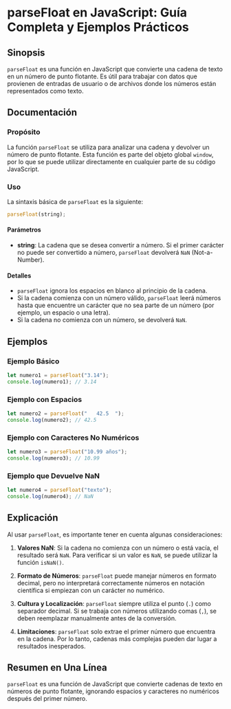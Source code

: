 <!--
Meta Description: # parseFloat en JavaScript: Guía Completa y Ejemplos Prácticos ## Sinopsis `parseFloat` es una función en JavaScript que convierte una cadena de texto...
Meta Keywords: parsefloat, número, javascript, que, cadena
-->

# parseFloat en JavaScript: Guía Completa y Ejemplos Prácticos

## Sinopsis
`parseFloat` es una función en JavaScript que convierte una cadena de texto en un número de punto flotante. Es útil para trabajar con datos que provienen de entradas de usuario o de archivos donde los números están representados como texto.

## Documentación
### Propósito
La función `parseFloat` se utiliza para analizar una cadena y devolver un número de punto flotante. Esta función es parte del objeto global `window`, por lo que se puede utilizar directamente en cualquier parte de su código JavaScript.

### Uso
La sintaxis básica de `parseFloat` es la siguiente:

```javascript
parseFloat(string);
```

#### Parámetros
- **string**: La cadena que se desea convertir a número. Si el primer carácter no puede ser convertido a número, `parseFloat` devolverá `NaN` (Not-a-Number).

#### Detalles
- `parseFloat` ignora los espacios en blanco al principio de la cadena.
- Si la cadena comienza con un número válido, `parseFloat` leerá números hasta que encuentre un carácter que no sea parte de un número (por ejemplo, un espacio o una letra).
- Si la cadena no comienza con un número, se devolverá `NaN`.

## Ejemplos
### Ejemplo Básico
```javascript
let numero1 = parseFloat("3.14");
console.log(numero1); // 3.14
```

### Ejemplo con Espacios
```javascript
let numero2 = parseFloat("   42.5  ");
console.log(numero2); // 42.5
```

### Ejemplo con Caracteres No Numéricos
```javascript
let numero3 = parseFloat("10.99 años");
console.log(numero3); // 10.99
```

### Ejemplo que Devuelve NaN
```javascript
let numero4 = parseFloat("texto");
console.log(numero4); // NaN
```

## Explicación
Al usar `parseFloat`, es importante tener en cuenta algunas consideraciones:

1. **Valores NaN**: Si la cadena no comienza con un número o está vacía, el resultado será `NaN`. Para verificar si un valor es `NaN`, se puede utilizar la función `isNaN()`.

2. **Formato de Números**: `parseFloat` puede manejar números en formato decimal, pero no interpretará correctamente números en notación científica si empiezan con un carácter no numérico.

3. **Cultura y Localización**: `parseFloat` siempre utiliza el punto (`.`) como separador decimal. Si se trabaja con números utilizando comas (`,`), se deben reemplazar manualmente antes de la conversión.

4. **Limitaciones**: `parseFloat` solo extrae el primer número que encuentra en la cadena. Por lo tanto, cadenas más complejas pueden dar lugar a resultados inesperados.

## Resumen en Una Línea
`parseFloat` es una función de JavaScript que convierte cadenas de texto en números de punto flotante, ignorando espacios y caracteres no numéricos después del primer número.